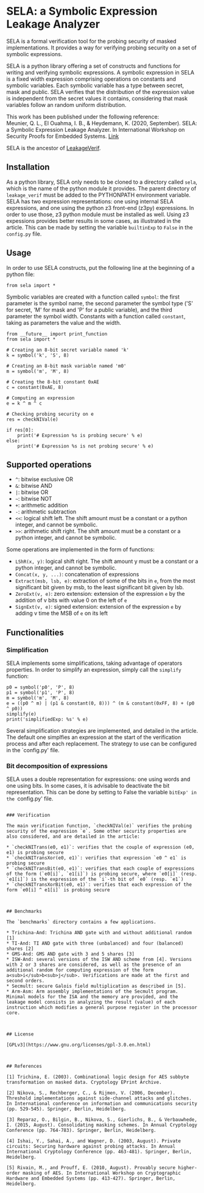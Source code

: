 # SELA: a Symbolic Expression Leakage Analyzer

SELA is a formal verification tool for the probing security of masked implementations. It provides a way for verifying probing security on a set of symbolic expressions.

SELA is a python library offering a set of constructs and functions for writing and verifying symbolic expressions. A symbolic expression in SELA is a fixed width expression comprising operations on constants and symbolic variables. Each symbolic variable has a type between secret, mask and public. SELA verifies that the distribution of the expression value is independent from the secret values it contains, considering that mask variables follow an random uniform distribution.

This work has been published under the following reference:  
Meunier, Q. L., El Ouahma, I. B., & Heydemann, K. (2020, September). SELA: a Symbolic Expression Leakage Analyzer. In International Workshop on Security Proofs for Embedded Systems.
[Link](https://hal.archives-ouvertes.fr/hal-02983213/)

SELA is the ancestor of [LeakageVerif](https://github.com/quentin-meunier/LeakageVerif).


## Installation

As a python library, SELA only needs to be cloned to a directory called `sela`, which is the name of the python module it provides. The parent directory of `leakage_verif` must be added to the PYTHONPATH environment variable. SELA has two expression representations: one using internal SELA expressions, and one using the python z3 front-end (z3py) expressions. In order to use those, z3 python module must be installed as well. Using z3 expessions provides better results in some cases, as illustrated in the article. This can be made by setting the variable `builtinExp` to `False` in the `config.py` file.


## Usage

In order to use SELA constructs, put the following line at the beginning of a python file:
```
from sela import *
```

Symbolic variables are created with a function called `symbol`: the first parameter is the symbol name, the second parameter the symbol type ('S' for secret, 'M' for mask and 'P' for a public variable), and the third parameter the symbol width. Constants with a function called `constant`, taking as parameters the value and the width.
```
from __future__ import print_function
from sela import *

# Creating an 8-bit secret variable named 'k' 
k = symbol('k', 'S', 8)

# Creating an 8-bit mask variable named 'm0'
m = symbol('m', 'M', 8)

# Creating the 8-bit constant 0xAE
c = constant(0xAE, 8)

# Computing an expression
e = k ^ m ^ c

# Checking probing security on e
res = checkNIVal(e)

if res[0]:
    print('# Expression %s is probing secure' % e)
else:
    print('# Expression %s is not probing secure' % e)

```

## Supported operations

* `^`: bitwise exclusive OR
* `&`: bitwise AND
* `|`: bitwise OR
* `~`: bitwise NOT
* `+`: arithmetic addition
* `-`: arithmetic subtraction
* `<<`: logical shift left. The shift amount must be a constant or a python integer, and cannot be symbolic.
* `>>`: arithmetic shift right. The shift amount must be a constant or a python integer, and cannot be symbolic.

Some operations are implemented in the form of functions:

* `LShR(x, y)`: logical shift right. The shift amount y must be a constant or a python integer, and cannot be symbolic.
* `Concat(x, y, ...)`: concatenation of expressions
* `Extract(msb, lsb, e)`: extraction of some of the bits in `e`, from the most significant bit given by msb, to the least significant bit given by lsb.
* `ZeroExt(v, e)`: zero extension: extension of the expression `e` by the addition of v bits with value 0 on the left of `e`
* `SignExt(v, e)`: signed extension: extension of the expression `e` by adding v time the MSB of `e` on its left

## Functionalities

### Simplification

SELA implements some simplifications, taking advantage of operators properties. In order to simplify an expression, simply call the `simplify` function:
```
p0 = symbol('p0', 'P', 8)
p1 = symbol('p1', 'P', 8)
m = symbol('m', 'M', 8)
e = ((p0 ^ m) | (p1 & constant(0, 8))) ^ (m & constant(0xFF, 8) + (p0 ^ p0))
simplify(e)
print('simplifiedExp: %s' % e)
```

Several simplification strategies are implemented, and detailed in the article. The default one simplfies an expression at the start of the verification process and after each replacement. The strategy to use can be configured in the `config.py' file.


### Bit decomposition of expressions

SELA uses a double representation for expressions: one using words and one using bits. In some cases, it is advisable to deactivate the bit representation. This can be done by setting to False the variable `bitExp' in the `config.py' file.
```

### Verification

The main verification function, `checkNIVal(e)` verifies the probing security of the expression `e`. Some other security properties are also considered, and are detailed in the article:

* `checkNITrans(e0, e1)`: verifies that the couple of expression (e0, e1) is probing secure
* `checkNITransXor(e0, e1)`: verifies that expression `e0 ^ e1` is probing secure
* `checkNITransBit(e0, e1)`: verifies that each couple of expressions of the form (`e0[i]`, `e1[i]`) is probing secure, where `e0[i]` (resp. `e1[i]`) is the expression of the `i`-th bit of `e0` (resp. `e1`)
* `checkNITransXorBit(e0, e1)`: verifies that each expression of the form `e0[i] ^ e1[i]` is probing secure



## Benchmarks

The `benchmarks` directory contains a few applications.

* Trichina-And: Trichina AND gate with and without additional random [1]
* TI-And: TI AND gate with three (unbalanced) and four (balanced) shares [2]
* GMS-And: GMS AND gate with 3 and 5 shares [3]
* ISW-And: several versions of the ISW AND scheme from [4]. Versions with 2 or 3 shares are considered, as well as the presence of an additional random for computing expression of the form a<sub>i</sub>b<sub>j</sub>. Verifications are made at the first and second orders.
* Secmult: secure Galois field multiplication as described in [5].
* Arm-Asm: Arm assembly implementations of the Secmult program. Minimal models for the ISA and the memory are provided, and the leakage model consists in analyzing the result (value) of each instruction which modifies a general purpose register in the processor core.



## License

[GPLv3](https://www.gnu.org/licenses/gpl-3.0.en.html)



## References

[1] Trichina, E. (2003). Combinational logic design for AES subbyte transformation on masked data. Cryptology EPrint Archive.

[2] Nikova, S., Rechberger, C., & Rijmen, V. (2006, December). Threshold implementations against side-channel attacks and glitches. In International conference on information and communications security (pp. 529-545). Springer, Berlin, Heidelberg. 

[3] Reparaz, O., Bilgin, B., Nikova, S., Gierlichs, B., & Verbauwhede, I. (2015, August). Consolidating masking schemes. In Annual Cryptology Conference (pp. 764-783). Springer, Berlin, Heidelberg.

[4] Ishai, Y., Sahai, A., and Wagner, D. (2003, August). Private circuits: Securing hardware against probing attacks. In Annual International Cryptology Conference (pp. 463-481). Springer, Berlin, Heidelberg.

[5] Rivain, M., and Prouff, E. (2010, August). Provably secure higher-order masking of AES. In International Workshop on Cryptographic Hardware and Embedded Systems (pp. 413-427). Springer, Berlin, Heidelberg.


